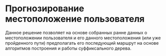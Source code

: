 # Прогнозирование местоположение пользователя
Данное решение позволяет на основе собранных ранне данных о местоположении пользователя и его данного местоположения (или уже пройденного пути) предполагать его последующий маршрут на основе алгоритмов построения и работы суффиксального дерева.
